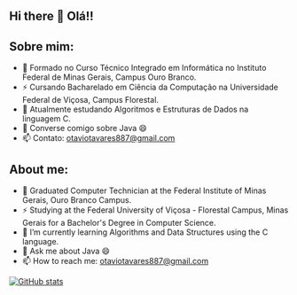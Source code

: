 ## Hi there 👋 Olá!!
## Sobre mim:
- 🔭 Formado no Curso Técnico Integrado em Informática no Instituto Federal de Minas Gerais, Campus Ouro Branco.
- ⚡ Cursando Bacharelado em Ciência da Computação na Universidade Federal de Viçosa, Campus Florestal.
- 🌱 Atualmente estudando Algoritmos e Estruturas de Dados na linguagem C.
- 💬 Converse comigo sobre Java 😄
- 📫 Contato: otaviotavares887@gmail.com
## About me:
- 🔭 Graduated Computer Technician at the Federal Institute of Minas Gerais, Ouro Branco Campus.
- ⚡ Studying at the Federal University of Viçosa - Florestal Campus, Minas Gerais for a Bachelor's Degree in Computer Science.
- 🌱 I’m currently learning Algorithms and Data Structures using the C language.
- 💬 Ask me about Java 😄
- 📫 How to reach me: otaviotavares887@gmail.com

[![GitHub stats](https://github-readme-stats.vercel.app/api/top-langs?username=tavinescada&hide=html,scss,stylus,blade,jupyter%20notebook,python,css,shell,batchfile,dockerfile,typescript&theme=algolia&show_icons=true)](https://github.com/tavinescada)
